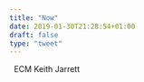 ```yaml
---
title: "Now"
date: 2019-01-30T21:28:54+01:00
draft: false
type: "tweet"
---
```

<a href="https://itunes.apple.com/fr/playlist/ecm-keith-jarrett/pl.2be32369b46d4c7ea419141a34295e6b" type="application/rss+xml" class="iconfont icon-music" title="rss"></a> &nbsp; ECM Keith Jarrett

